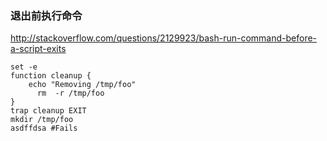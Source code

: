### 退出前执行命令

http://stackoverflow.com/questions/2129923/bash-run-command-before-a-script-exits

```
set -e
function cleanup {
    echo "Removing /tmp/foo"
      rm  -r /tmp/foo
}
trap cleanup EXIT
mkdir /tmp/foo
asdffdsa #Fails
```
